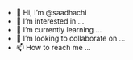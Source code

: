 - 👋 Hi, I’m @saadhachi
- 👀 I’m interested in ...
- 🌱 I’m currently learning ...
- 💞️ I’m looking to collaborate on ...
- 📫 How to reach me ...

<!---
saadhachi/saadhachi is a ✨ special ✨ repository because its `README.md` (this file) appears on your GitHub profile.
You can click the Preview link to take a look at your changes.
--->
